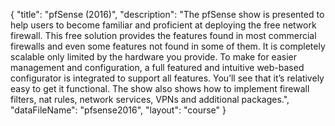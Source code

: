 {
	"title": "pfSense (2016)",
	"description": "The pfSense show is presented to help users to become familiar and proficient at deploying the free network firewall.  This free solution provides the features found in most commercial firewalls and even some features not found in some of them.  It is completely scalable only limited by the hardware you provide.  To make for easier management and configuration, a full featured and intuitive web-based configurator is integrated to support all features.  You’ll see that it’s relatively easy to get it functional.  The show also shows how to implement firewall filters, nat rules, network services, VPNs and additional packages.",
	"dataFileName": "pfsense2016",
	"layout": "course"
}